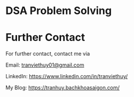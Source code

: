 # DSA Problem Solving

# Further Contact
For further contact, contact me via

Email: tranviethuy01@gmail.com

LinkedIn: https://www.linkedin.com/in/tranviethuy/

My Blog: https://tranhuy.bachkhoasaigon.com/
